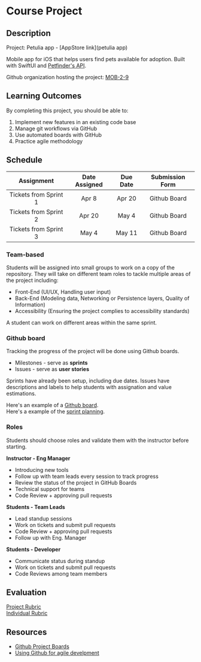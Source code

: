 # Course Project

## Description

Project: Petulia app - [AppStore link](petulia app)

Mobile app for iOS that helps users find pets available for adoption. Built with SwiftUI and [Petfinder's API](https://www.petfinder.com/developers/).

Github organization hosting the project: [MOB-2-9](https://github.com/MOB-2-9)

## Learning Outcomes
By completing this project, you should be able to:

1. Implement new features in an existing code base
1. Manage git workflows via GitHub
1. Use automated boards with GitHub
1. Practice agile methodology

## Schedule

|     Assignment          | Date Assigned |   Due Date   |   Submission Form    |
|:-----------------------:|:-------------:|:------------:|:--------------------:|
| Tickets from Sprint 1   |  Apr 8        |  Apr 20      | Github Board         |
| Tickets from Sprint 2   |  Apr 20       |  May 4       | Github Board         |
| Tickets from Sprint 3   |  May 4        |  May 11      | Github Board         |

### Team-based

Students will be assigned into small groups to work on a copy of the repository.
They will take on different team roles to tackle multiple areas of the project including:

- Front-End (UI/UX, Handling user input)
- Back-End (Modeling data, Networking or Persistence layers, Quality of Information)
- Accessibility (Ensuring the project complies to accessibility standards)

A student can work on different areas within the same sprint.

### Github board

Tracking the progress of the project will be done using Github boards.

- Milestones - serve as **sprints**
- Issues - serve as **user stories**

Sprints have already been setup, including due dates. Issues have descriptions and labels to help students with assignation and value estimations.

Here's an example of a [Github board](https://github.com/MOB-2-9/Petulia-Open/projects/1).<br>
Here's a example of the [sprint planning](https://github.com/MOB-2-9/Petulia-Open/milestones).

### Roles

Students should choose roles and validate them with the instructor before starting.

**Instructor - Eng Manager**
- Introducing new tools
- Follow up with team leads every session to track progress
- Review the status of the project in GitHub Boards
- Technical support for teams
- Code Review + approving pull requests

**Students - Team Leads**
- Lead standup sessions
- Work on tickets and submit pull requests
- Code Review + approving pull requests
- Follow up with Eng. Manager

**Students - Developer**
- Communicate status during standup
- Work on tickets and submit pull requests
- Code Reviews among team members

## Evaluation

[Project Rubric](https://docs.google.com/document/d/1Qw69drjybIPOuhx0ZSLbU1U_2yrTCbxN8kovjofo2y4/edit?usp=sharing)<br>
[Individual Rubric]()

## Resources

- [Github Project Boards](https://youtube.com/playlist?list=PLiO7XHcmTslc5hGrbnnmHIb0SeJLTpOEu)
- [Using Github for agile develpment](https://zube.io/blog/agile-project-management-workflow-for-github-issues/)
